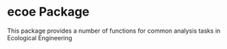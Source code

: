 # ecoe Package

This package provides a number of functions for common 
analysis tasks in Ecological Engineering
